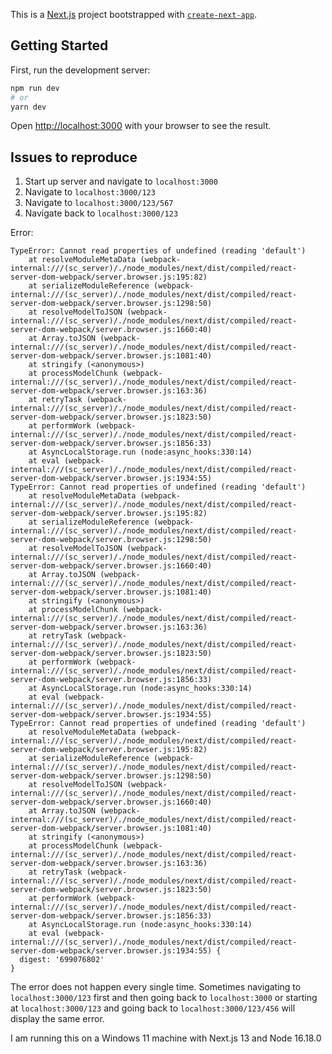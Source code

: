 This is a [Next.js](https://nextjs.org/) project bootstrapped with
[`create-next-app`](https://github.com/vercel/next.js/tree/canary/packages/create-next-app).

## Getting Started

First, run the development server:

```bash
npm run dev
# or
yarn dev
```

Open [http://localhost:3000](http://localhost:3000) with your browser to see the
result.

## Issues to reproduce

1. Start up server and navigate to `localhost:3000`
2. Navigate to `localhost:3000/123`
3. Navigate to `localhost:3000/123/567`
4. Navigate back to `localhost:3000/123`

Error:

```
TypeError: Cannot read properties of undefined (reading 'default')
    at resolveModuleMetaData (webpack-internal:///(sc_server)/./node_modules/next/dist/compiled/react-server-dom-webpack/server.browser.js:195:82)
    at serializeModuleReference (webpack-internal:///(sc_server)/./node_modules/next/dist/compiled/react-server-dom-webpack/server.browser.js:1298:50)
    at resolveModelToJSON (webpack-internal:///(sc_server)/./node_modules/next/dist/compiled/react-server-dom-webpack/server.browser.js:1660:40)
    at Array.toJSON (webpack-internal:///(sc_server)/./node_modules/next/dist/compiled/react-server-dom-webpack/server.browser.js:1081:40)
    at stringify (<anonymous>)
    at processModelChunk (webpack-internal:///(sc_server)/./node_modules/next/dist/compiled/react-server-dom-webpack/server.browser.js:163:36)
    at retryTask (webpack-internal:///(sc_server)/./node_modules/next/dist/compiled/react-server-dom-webpack/server.browser.js:1823:50)
    at performWork (webpack-internal:///(sc_server)/./node_modules/next/dist/compiled/react-server-dom-webpack/server.browser.js:1856:33)
    at AsyncLocalStorage.run (node:async_hooks:330:14)
    at eval (webpack-internal:///(sc_server)/./node_modules/next/dist/compiled/react-server-dom-webpack/server.browser.js:1934:55)
TypeError: Cannot read properties of undefined (reading 'default')
    at resolveModuleMetaData (webpack-internal:///(sc_server)/./node_modules/next/dist/compiled/react-server-dom-webpack/server.browser.js:195:82)
    at serializeModuleReference (webpack-internal:///(sc_server)/./node_modules/next/dist/compiled/react-server-dom-webpack/server.browser.js:1298:50)
    at resolveModelToJSON (webpack-internal:///(sc_server)/./node_modules/next/dist/compiled/react-server-dom-webpack/server.browser.js:1660:40)
    at Array.toJSON (webpack-internal:///(sc_server)/./node_modules/next/dist/compiled/react-server-dom-webpack/server.browser.js:1081:40)
    at stringify (<anonymous>)
    at processModelChunk (webpack-internal:///(sc_server)/./node_modules/next/dist/compiled/react-server-dom-webpack/server.browser.js:163:36)
    at retryTask (webpack-internal:///(sc_server)/./node_modules/next/dist/compiled/react-server-dom-webpack/server.browser.js:1823:50)
    at performWork (webpack-internal:///(sc_server)/./node_modules/next/dist/compiled/react-server-dom-webpack/server.browser.js:1856:33)
    at AsyncLocalStorage.run (node:async_hooks:330:14)
    at eval (webpack-internal:///(sc_server)/./node_modules/next/dist/compiled/react-server-dom-webpack/server.browser.js:1934:55)
TypeError: Cannot read properties of undefined (reading 'default')
    at resolveModuleMetaData (webpack-internal:///(sc_server)/./node_modules/next/dist/compiled/react-server-dom-webpack/server.browser.js:195:82)
    at serializeModuleReference (webpack-internal:///(sc_server)/./node_modules/next/dist/compiled/react-server-dom-webpack/server.browser.js:1298:50)
    at resolveModelToJSON (webpack-internal:///(sc_server)/./node_modules/next/dist/compiled/react-server-dom-webpack/server.browser.js:1660:40)
    at Array.toJSON (webpack-internal:///(sc_server)/./node_modules/next/dist/compiled/react-server-dom-webpack/server.browser.js:1081:40)
    at stringify (<anonymous>)
    at processModelChunk (webpack-internal:///(sc_server)/./node_modules/next/dist/compiled/react-server-dom-webpack/server.browser.js:163:36)
    at retryTask (webpack-internal:///(sc_server)/./node_modules/next/dist/compiled/react-server-dom-webpack/server.browser.js:1823:50)
    at performWork (webpack-internal:///(sc_server)/./node_modules/next/dist/compiled/react-server-dom-webpack/server.browser.js:1856:33)
    at AsyncLocalStorage.run (node:async_hooks:330:14)
    at eval (webpack-internal:///(sc_server)/./node_modules/next/dist/compiled/react-server-dom-webpack/server.browser.js:1934:55) {
  digest: '699076802'
}
```

The error does not happen every single time. Sometimes navigating to
`localhost:3000/123` first and then going back to `localhost:3000` or starting
at `localhost:3000/123` and going back to `localhost:3000/123/456` will display
the same error.

I am running this on a Windows 11 machine with Next.js 13 and Node 16.18.0
